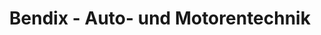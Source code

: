 ---
title: "Bendix - Auto- und Motorentechnik"
url: /kirchhain/bendix-auto-und-motorentechnik/
shop: Autowerkstatt
---